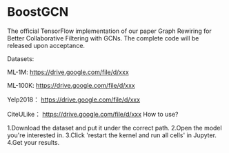 # BoostGCN
The official TensorFlow implementation of our paper Graph Rewiring for Better Collaborative Filtering with GCNs.
The complete code will be released upon acceptance.

Datasets:

ML-1M: https://drive.google.com/file/d/xxx

ML-100K: https://drive.google.com/file/d/xxx

Yelp2018： https://drive.google.com/file/d/xxx

CiteULike： https://drive.google.com/file/d/xxx
How to use?

1.Download the dataset and put it under the correct path. 2.Open the model you're interested in. 3.Click 'restart the kernel and run all cells' in Jupyter. 4.Get your results.

